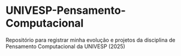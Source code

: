 # UNIVESP-Pensamento-Computacional
Repositório para registrar minha evolução e projetos da disciplina de Pensamento Computacional da UNIVESP (2025)
